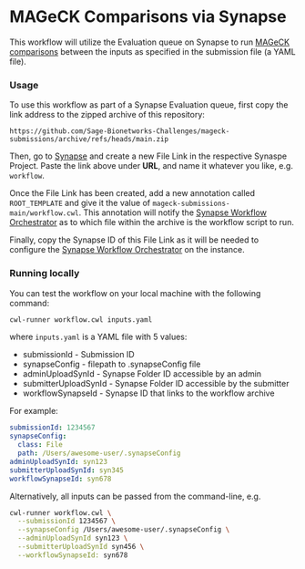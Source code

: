 # MAGeCK Comparisons via Synapse

This workflow will utilize the Evaluation queue on Synapse to run [MAGeCK comparisons](https://github.com/Sage-Bionetworks-Workflows/dockstore-workflow-mageck) between the inputs as specified in the submission file (a YAML file).

### Usage
To use this workflow as part of a Synapse Evaluation queue, first copy the link address to the zipped archive of this repository:

```
https://github.com/Sage-Bionetworks-Challenges/mageck-submissions/archive/refs/heads/main.zip
```

Then, go to [Synapse](https://www.synapse.org/) and create a new File Link in the respective Synaspe Project.  Paste the link above under **URL**, and name it whatever you like, e.g. `workflow`.

Once the File Link has been created, add a new annotation called `ROOT_TEMPLATE` and give it the value of `mageck-submissions-main/workflow.cwl`.  This annotation will notify the [Synapse Workflow Orchestrator](https://github.com/Sage-Bionetworks/SynapseWorkflowOrchestrator) as to which file within the archive is the workflow script to run.

Finally, copy the Synapse ID of this File Link as it will be needed to configure the [Synapse Workflow Orchestrator](https://github.com/Sage-Bionetworks/SynapseWorkflowOrchestrator) on the instance.

### Running locally
You can test the workflow on your local machine with the following command:

```bash
cwl-runner workflow.cwl inputs.yaml
```

where `inputs.yaml` is a YAML file with 5 values:

* submissionId - Submission ID
* synapseConfig - filepath to .synapseConfig file
* adminUploadSynId - Synapse Folder ID accessible by an admin
* submitterUploadSynId - Synapse Folder ID accessible by the submitter
* workflowSynapseId - Synapse ID that links to the workflow archive

For example:

```yaml
submissionId: 1234567
synapseConfig:
  class: File
  path: /Users/awesome-user/.synapseConfig
adminUploadSynId: syn123
submitterUploadSynId: syn345
workflowSynapseId: syn678
```

Alternatively, all inputs can be passed from the command-line, e.g.

```bash
cwl-runner workflow.cwl \
  --submissionId 1234567 \
  --synapseConfig /Users/awesome-user/.synapseConfig \
  --adminUploadSynId syn123 \
  --submitterUploadSynId syn456 \
  --workflowSynapseId: syn678
```